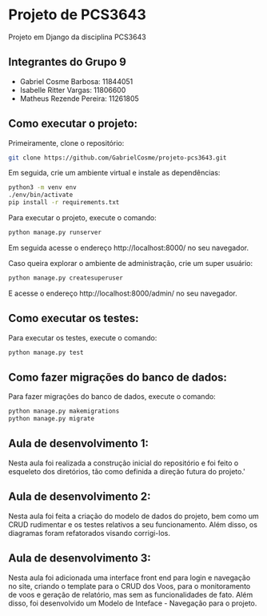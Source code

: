 # Projeto de PCS3643

Projeto em Django da disciplina PCS3643

## Integrantes do Grupo 9

- Gabriel Cosme Barbosa: 11844051
- Isabelle Ritter Vargas: 11806600
- Matheus Rezende Pereira: 11261805

## Como executar o projeto:

Primeiramente, clone o repositório:

```bash
git clone https://github.com/GabrielCosme/projeto-pcs3643.git
```

Em seguida, crie um ambiente virtual e instale as dependências:

```bash 
python3 -m venv env
./env/bin/activate
pip install -r requirements.txt
```

Para executar o projeto, execute o comando:

```bash
python manage.py runserver
```

Em seguida acesse o endereço http://localhost:8000/ no seu navegador.

Caso queira explorar o ambiente de administração, crie um super usuário:

```bash
python manage.py createsuperuser
```

E acesse o endereço http://localhost:8000/admin/ no seu navegador.

## Como executar os testes:

Para executar os testes, execute o comando:

```bash
python manage.py test
```

## Como fazer migrações do banco de dados:

Para fazer migrações do banco de dados, execute o comando:

```bash
python manage.py makemigrations
python manage.py migrate
```

## Aula de desenvolvimento 1:

Nesta aula foi realizada a construção inicial do repositório e foi feito o esqueleto dos diretórios, tão como definida a direção futura do projeto.'

## Aula de desenvolvimento 2:

Nesta aula foi feita a criação do modelo de dados do projeto, bem como um CRUD rudimentar e os testes relativos a seu funcionamento. Além disso, os diagramas foram refatorados visando corrigi-los.

## Aula de desenvolvimento 3:
Nesta aula foi adicionada uma interface front end para login e navegação no site, criando o template para o CRUD dos Voos, para o monitoramento de voos e geração de relatório, mas sem as funcionalidades de fato. Além disso, foi desenvolvido um Modelo de Inteface - Navegação para o projeto.